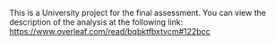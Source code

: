 This is a University project for the final assessment.
You can view the description of the analysis at the following link: https://www.overleaf.com/read/bqbktfbxtvcm#122bcc

